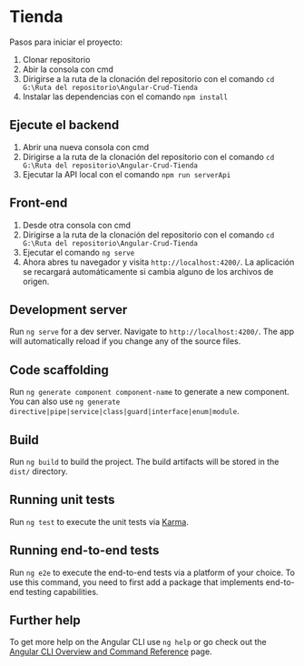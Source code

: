 # Tienda

Pasos para iniciar el proyecto:
1. Clonar repositorio
2. Abir la consola con cmd
3. Dirigirse a la ruta de la clonación del repositorio con el comando `cd G:\Ruta del repositorio\Angular-Crud-Tienda`
4. Instalar las dependencias con el comando `npm install`

## Ejecute el backend
1. Abrir una nueva consola con cmd
2. Dirigirse a la ruta de la clonación del repositorio con el comando `cd G:\Ruta del repositorio\Angular-Crud-Tienda`
3. Ejecutar la API local con el comando `npm run serverApi`

## Front-end
1. Desde otra consola con cmd
2. Dirigirse a la ruta de la clonación del repositorio con el comando `cd G:\Ruta del repositorio\Angular-Crud-Tienda`
3. Ejecutar el comando `ng serve`
4. Ahora abres tu navegador y visita `http://localhost:4200/`. La aplicación se recargará automáticamente si cambia alguno de los archivos de origen.

## Development server

Run `ng serve` for a dev server. Navigate to `http://localhost:4200/`. The app will automatically reload if you change any of the source files.

## Code scaffolding

Run `ng generate component component-name` to generate a new component. You can also use `ng generate directive|pipe|service|class|guard|interface|enum|module`.

## Build

Run `ng build` to build the project. The build artifacts will be stored in the `dist/` directory.

## Running unit tests

Run `ng test` to execute the unit tests via [Karma](https://karma-runner.github.io).

## Running end-to-end tests

Run `ng e2e` to execute the end-to-end tests via a platform of your choice. To use this command, you need to first add a package that implements end-to-end testing capabilities.

## Further help

To get more help on the Angular CLI use `ng help` or go check out the [Angular CLI Overview and Command Reference](https://angular.io/cli) page.
